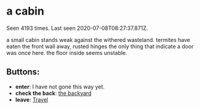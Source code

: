 # a cabin

Seen 4193 times. Last seen 2020-07-08T08:27:37.871Z.

a small cabin stands weak against the withered wasteland. termites have eaten the front wall away, rusted hinges the only thing that indicate a door was once here. the floor inside seems unstable.

## Buttons:

- **enter**: I have not gone this way yet.
- **check the back**: [the backyard](the-backyard-Njlha1w.md)
- **leave**: [Travel](Travel-travel.md)